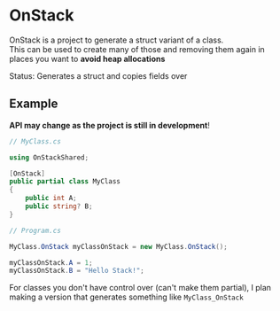 # OnStack

OnStack is a project to generate a struct variant of a class.  
This can be used to create many of those and removing them again in places you want to **avoid heap allocations**

Status: Generates a struct and copies fields over

## Example

**API may change as the project is still in development**!

```cs
// MyClass.cs

using OnStackShared;

[OnStack]
public partial class MyClass
{
    public int A;
    public string? B;
}

// Program.cs

MyClass.OnStack myClassOnStack = new MyClass.OnStack();

myClassOnStack.A = 1;
myClassOnStack.B = "Hello Stack!";
```

For classes you don't have control over (can't make them partial), I plan making a version that generates something like `MyClass_OnStack`